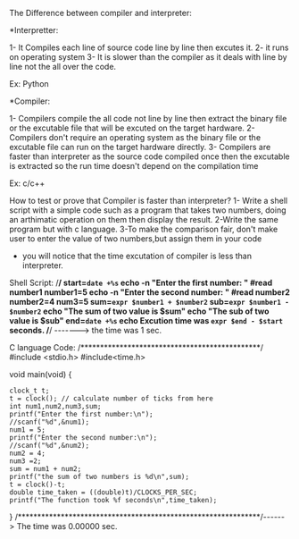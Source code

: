 The Difference between compiler and interpreter:

*Interpretter:

1- It Compiles each line of source code line by line then excutes it.
2- it runs on operating system
3- It is slower than the compiler as it deals with line by line not the all over the code.

Ex:
Python 

*Compiler:

1- Compilers compile the all code not line by line then extract the binary file or the excutable
   file that will be excuted on the target hardware.
2- Compilers don't require an operating system as the binary file or the excutable file can run on the target hardware directly.
3- Compilers are faster than  interpreter as the source code compiled once then the excutable is extracted so the  run time doesn't
   depend on the compilation time
    
Ex:
c/c++

How to test or prove that Compiler is faster than interpreter?
1- Write a shell script with a simple code such as a program that takes two numbers,
   doing an arthimatic operation on them then display the result.
2-Write the same program but with c language.
3-To make the comparison fair, don't make user to enter the value of two numbers,but assign them in your code 

* you will notice that the time excutation of compiler is less than interpreter.

Shell Script:
/**********************************************/
start=`date +%s`
echo -n "Enter the first number: "
#read number1
number1=5
echo -n "Enter the second number: "
#read number2
number2=4
num3=5
sum=`expr $number1 + $number2`
sub=`expr $number1 - $number2`
echo "The sum of two value is $sum"
echo "The sub of two value is $sub"
end=`date +%s`
echo Excution time was `expr $end - $start` seconds. 
/**********************************************/ -------> the time was 1 sec.


C language Code:
/**********************************************/
#include <stdio.h>
#include<time.h>

void main(void)
{
	
	
	clock_t t;
	t = clock(); // calculate number of ticks from here
	int num1,num2,num3,sum;
	printf("Enter the first number:\n");
	//scanf("%d",&num1);
	num1 = 5;
	printf("Enter the second number:\n");
	//scanf("%d",&num2);
	num2 = 4;
	num3 =2;
	sum = num1 + num2;
	printf("the sum of two numbers is %d\n",sum);
	t = clock()-t;
	double time_taken = ((double)t)/CLOCKS_PER_SEC;
	printf("The function took %f seconds\n",time_taken);

}
/**************************************************************/------> The time was 0.00000 sec.